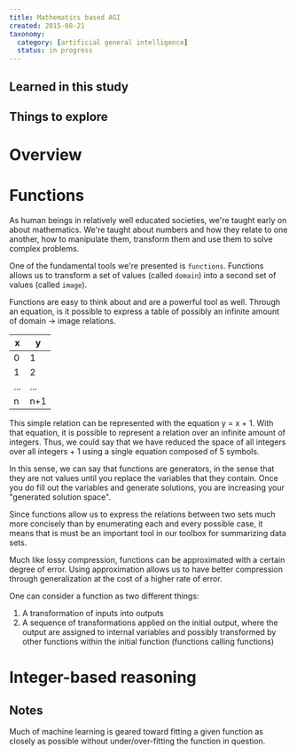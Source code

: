```yaml
---
title: Mathematics based AGI
created: 2015-08-21
taxonomy:
  category: [artificial general intelligence]
  status: in progress
---
```


## Learned in this study

## Things to explore

# Overview

# Functions

As human beings in relatively well educated societies, we're taught early on about mathematics. We're taught about numbers and how they relate to one another, how to manipulate them, transform them and use them to solve complex problems.

One of the fundamental tools we're presented is `functions`. Functions allows us to transform a set of values (called `domain`) into a second set of values (called `image`).

Functions are easy to think about and are a powerful tool as well. Through an equation, is it possible to express a table of possibly an infinite amount of domain -> image relations.

| x | y |
|---|---|
| 0 | 1 |
| 1 | 2 |
| ... | ... |
| n | n+1 |

This simple relation can be represented with the equation y = x + 1. With that equation, it is possible to represent a relation over an infinite amount of integers. Thus, we could say that we have reduced the space of all integers over all integers + 1 using a single equation composed of 5 symbols.

In this sense, we can say that functions are generators, in the sense that they are not values until you replace the variables that they contain. Once you do fill out the variables and generate solutions, you are increasing your "generated solution space".

Since functions allow us to express the relations between two sets much more concisely than by enumerating each and every possible case, it means that is must be an important tool in our toolbox for summarizing data sets.

Much like lossy compression, functions can be approximated with a certain degree of error. Using approximation allows us to have better compression through generalization at the cost of a higher rate of error.

One can consider a function as two different things:

1. A transformation of inputs into outputs
2. A sequence of transformations applied on the initial output, where the output are assigned to internal variables and possibly transformed by other functions within the initial function (functions calling functions)

# Integer-based reasoning

## Notes

Much of machine learning is geared toward fitting a given function as closely as possible without under/over-fitting the function in question.

